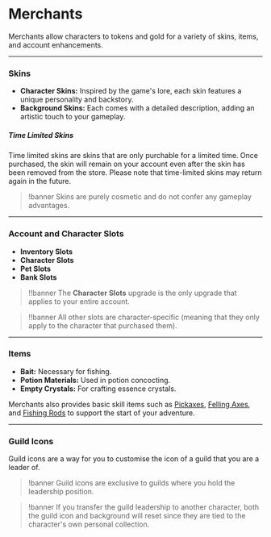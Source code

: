 # Merchants

Merchants allow characters to tokens and gold for a variety of skins, items, and account enhancements.

----

### Skins
- **Character Skins:** Inspired by the game's lore, each skin features a unique personality and backstory.
- **Background Skins:** Each comes with a detailed description, adding an artistic touch to your gameplay.

##### Time Limited Skins
Time limited skins are skins that are only purchable for a limited time. Once purchased, the skin will remain on your account even after the skin has been removed from the store. Please note that time-limited skins may return again in the future.
  
>!banner Skins are purely cosmetic and do not confer any gameplay advantages.

----

### Account and Character Slots

- **Inventory Slots**
- **Character Slots**
- **Pet Slots**
- **Bank Slots**
  
>!!banner The **Character Slots** upgrade is the only upgrade that applies to your entire account. 

>!!banner All other slots are character-specific (meaning that they only apply to the character that purchased them).

----

### Items

- **Bait:** Necessary for fishing.
- **Potion Materials:** Used in potion concocting.
- **Empty Crystals:** For crafting essence crystals.
  
Merchants also provides basic skill items such as [Pickaxes](/wiki/items-and-pets/item-types), [Felling Axes](/wiki/items-and-pets/item-types), and [Fishing Rods](/wiki/items-and-pets/item-types) to support the start of your adventure.

---- 

### Guild Icons

Guild icons are a way for you to customise the icon of a guild that you are a leader of. 

>!banner Guild icons are exclusive to guilds where you hold the leadership position. 

>!banner If you transfer the guild leadership to another character, both the guild icon and background will reset since they are tied to the character's own personal collection.
